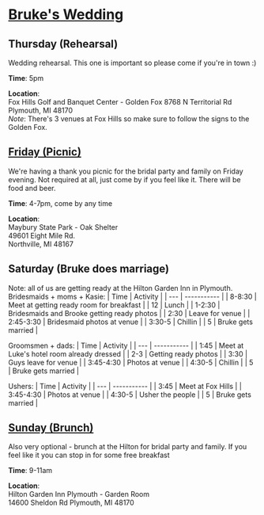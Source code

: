 # [Bruke's Wedding](https://www.zola.com/wedding/stewartrosswedding)

## Thursday (Rehearsal)  
Wedding rehearsal. This one is important so please come if you're in town :) 

**Time**: 5pm

**Location**:  
Fox Hills Golf and Banquet Center - Golden Fox 
8768 N Territorial Rd  
Plymouth, MI 48170  
*Note*: There's 3 venues at Fox Hills so make sure to follow the signs to the Golden Fox.  

## [Friday (Picnic)](https://hbnb.io/a/pNJU/)
We're having a thank you picnic for the bridal party and family on Friday evening. Not required at all, just come by if you feel like it. There will be food and beer.   

**Time**: 4-7pm, come by any time  

**Location**:   
Maybury State Park - Oak Shelter  
49601 Eight Mile Rd.  
Northville, MI 48167  

## Saturday (Bruke does marriage)  
Note: all of us are getting ready at the Hilton Garden Inn in Plymouth.  
Bridesmaids + moms + Kasie:
| Time | Activity |
| --- | ----------- |
| 8-8:30   | Meet at getting ready room for breakfast  |
| 12   | Lunch   |
| 1-2:30   | Bridesmaids and Brooke getting ready photos     |
|  2:30  | Leave for venue   |
| 2:45-3:30   | Bridesmaid photos at venue   |
| 3:30-5   | Chillin   |
| 5   | Bruke gets married   |

Groomsmen + dads:
| Time | Activity |
| --- | ----------- |
| 1:45    | Meet at Luke's hotel room already dressed  |
| 2-3   | Getting ready photos       |
| 3:30   | Guys leave for venue     |
| 3:45-4:30   | Photos at venue   |
| 4:30-5   | Chillin   |
| 5   | Bruke gets married   |

Ushers:
| Time | Activity |
| --- | ----------- |
| 3:45    | Meet at Fox Hills  |
| 3:45-4:30   | Photos at venue   |
| 4:30-5   | Usher the people   |
| 5   | Bruke gets married   |

## [Sunday (Brunch)](https://hbnb.io/a/XReS/)
Also very optional - brunch at the Hilton for bridal party and family. If you feel like it you can stop in for some free breakfast  

**Time**: 9-11am  

**Location**:  
Hilton Garden Inn Plymouth - Garden Room  
14600 Sheldon Rd
Plymouth, MI 48170  

